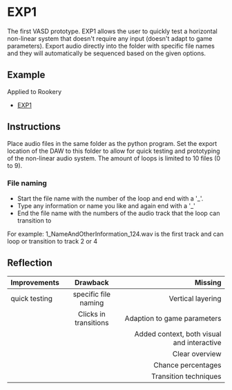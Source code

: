 # EXP1
The first VASD prototype. EXP1 allows the user to quickly test a horizontal non-linear system that doesn't require any input (doesn't adapt to game parameters). Export audio directly into the folder with specific file names and they will automatically be sequenced based on the given options.

## Example
Applied to Rookery
- [EXP1](https://streamable.com/wmomb)

## Instructions
Place audio files in the same folder as the python program. Set the export location of the DAW to this folder to allow for quick testing and prototyping of the non-linear audio system.
The amount of loops is limited to 10 files (0 to 9). 

### File naming
- Start the file name with the number of the loop and end with a '_'.
- Type any information or name you like and again end with a '_'
- End the file name with the numbers of the audio track that the loop can transition to

For example:
1_NameAndOtherInformation_124.wav
is the first track and can loop or transition to track 2 or 4

## Reflection
| Improvements    | Drawback       | Missing  |
| ------------- |:-------------:| -----:|
| quick testing | specific file naming | Vertical layering |
| | Clicks in transitions | Adaption to game parameters |
| | | Added context, both visual and interactive |
| | | Clear overview |
| | | Chance percentages |
| | | Transition techniques |
